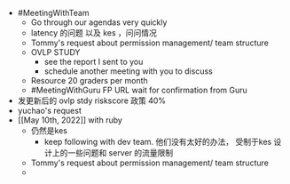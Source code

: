 - #MeetingWithTeam
	- Go through our agendas very quickly
	- latency 的问题 以及 kes ，问问情况
	- Tommy's request about permission management/ team structure
	- OVLP STUDY
		- see the report I sent to you
		- schedule another meeting with you to discuss
	- Resource 20 graders per month
	- #MeetingWithGuru  FP URL wait for confirmation from Guru
- 发更新后的 ovlp stdy riskscore  政策 40%
- yuchao's request
- [[May 10th, 2022]] with ruby
	- 仍然是kes
		- keep following with dev team. 他们没有太好的办法， 受制于kes 设计上的一些问题和 server 的流量限制
	- Tommy's request about permission management/ team structure
	-